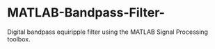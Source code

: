 # MATLAB-Bandpass-Filter-
Digital bandpass equiripple filter using the MATLAB Signal Processing toolbox. 
